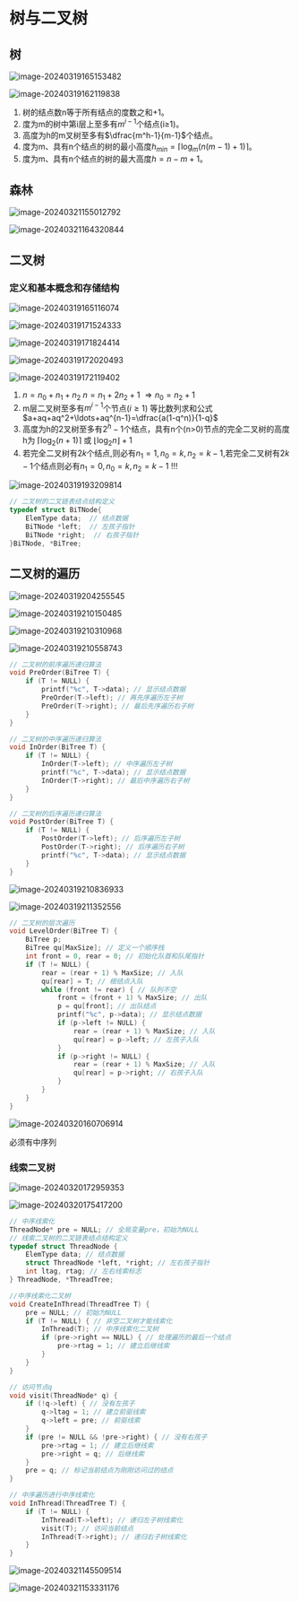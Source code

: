 # 树与二叉树

## 树

![image-20240319165153482](./pig/image-20240319165153482.png)

![image-20240319162119838](./pig/image-20240319162119838.png)

1) 树的结点数n等于所有结点的度数之和$+1$。
2) 度为m的树中第i层上至多有$m^{i-1}$个结点(i≥1)。
3) 高度为h的m叉树至多有$\dfrac{m^h-1}{m-1}$个结点。
4) 度为m、具有n个结点的树的最小高度$h_{min}=\lceil\log_m(n(m-1)+1)\rceil$。
5) 度为m、具有n个结点的树的最大高度$h=n-m+1$​。

## 森林

![image-20240321155012792](./pig/image-20240321155012792.png)

![image-20240321164320844](./pig/image-20240321164320844.png)

## 二叉树

### 定义和基本概念和存储结构

![image-20240319165116074](./pig/image-20240319165116074.png)

![image-20240319171524333](./pig/image-20240319171524333.png)

![image-20240319171824414](./pig/image-20240319171824414.png)

![image-20240319172020493](./pig/image-20240319172020493.png)

![image-20240319172119402](./pig/image-20240319172119402.png)

1) $n=n_0+n_1+n_2$     $n=n_1+2n_2+1$     $\Rightarrow n_0=n_2+1$​
2) m层二叉树至多有$m^{i-1}$个节点$(i\geq1)$      等比数列求和公式 $a+aq+aq^2+\ldots+aq^{n-1}=\dfrac{a(1-q^n)}{1-q}$​
3) 高度为h的2叉树至多有$2^h-1$个结点，具有n个(n>0)节点的完全二叉树的高度h为 $\lceil \log_2(n+1) \rceil$ 或 $\lfloor \log_2 n \rfloor+1$ ​
4) 若完全二叉树有$2k$个结点,则必有$n_1=1,n_0=k,n_2=k-1$,若完全二叉树有$2k-1$个结点则必有$n_1=0,n_0=k,n_2=k-1$ !!!

![image-20240319193209814](./pig/image-20240319193209814.png)

```c++
// 二叉树的二叉链表结点结构定义
typedef struct BiTNode{
    ElemType data;  // 结点数据
    BiTNode *left;  // 左孩子指针
    BiTNode *right;  // 右孩子指针
}BiTNode, *BiTree;
```

## 二叉树的遍历

![image-20240319204255545](./pig/image-20240319204255545.png)

![image-20240319210150485](./pig/image-20240319210150485.png)

![image-20240319210310968](./pig/image-20240319210310968.png)

![image-20240319210558743](./pig/image-20240319210558743.png)

```c++
// 二叉树的前序遍历递归算法
void PreOrder(BiTree T) {
    if (T != NULL) {
        printf("%c", T->data); // 显示结点数据
        PreOrder(T->left); // 再先序遍历左子树
        PreOrder(T->right); // 最后先序遍历右子树
    }
}

// 二叉树的中序遍历递归算法
void InOrder(BiTree T) {
    if (T != NULL) {
        InOrder(T->left); // 中序遍历左子树
        printf("%c", T->data); // 显示结点数据
        InOrder(T->right); // 最后中序遍历右子树
    }
}

// 二叉树的后序遍历递归算法
void PostOrder(BiTree T) {
    if (T != NULL) {
        PostOrder(T->left); // 后序遍历左子树
        PostOrder(T->right); // 后序遍历右子树
        printf("%c", T->data); // 显示结点数据
    }
}
```

![image-20240319210836933](./pig/image-20240319210836933.png)

![image-20240319211352556](./pig/image-20240319211352556.png)

```cpp
// 二叉树的层次遍历
void LevelOrder(BiTree T) {
    BiTree p;
    BiTree qu[MaxSize]; // 定义一个顺序栈
    int front = 0, rear = 0; // 初始化队首和队尾指针
    if (T != NULL) {
        rear = (rear + 1) % MaxSize; // 入队
        qu[rear] = T; // 根结点入队
        while (front != rear) { // 队列不空
            front = (front + 1) % MaxSize; // 出队
            p = qu[front]; // 出队结点
            printf("%c", p->data); // 显示结点数据
            if (p->left != NULL) {
                rear = (rear + 1) % MaxSize; // 入队
                qu[rear] = p->left; // 左孩子入队
            }
            if (p->right != NULL) {
                rear = (rear + 1) % MaxSize; // 入队
                qu[rear] = p->right; // 右孩子入队
            }
        }
    }
}
```

![image-20240320160706914](./pig/image-20240320160706914.png)

必须有中序列

### 线索二叉树

![image-20240320172959353](./pig/image-20240320172959353.png)

![image-20240320175417200](./pig/image-20240320175417200.png)

```C
// 中序线索化
ThreadNode* pre = NULL; // 全局变量pre，初始为NULL
// 线索二叉树的二叉链表结点结构定义
typedef struct ThreadNode {
    ElemType data; // 结点数据
    struct ThreadNode *left, *right; // 左右孩子指针
    int ltag, rtag; // 左右线索标志
} ThreadNode, *ThreadTree;

//中序线索化二叉树
void CreateInThread(ThreadTree T) {
    pre = NULL; // 初始为NULL
    if (T != NULL) { // 非空二叉树才能线索化
        InThread(T); // 中序线索化二叉树
        if (pre->right == NULL) { // 处理遍历的最后一个结点
            pre->rtag = 1; // 建立后继线索
        }
    }
}

// 访问节点q
void visit(ThreadNode* q) {
    if (!q->left) { // 没有左孩子
        q->ltag = 1; // 建立前驱线索
        q->left = pre; // 前驱线索
    }
    if (pre != NULL && !pre->right) { // 没有右孩子
        pre->rtag = 1; // 建立后继线索
        pre->right = q; // 后继线索
    }
    pre = q; // 标记当前结点为刚刚访问过的结点
}

// 中序遍历进行中序线索化
void InThread(ThreadTree T) {
    if (T != NULL) {
        InThread(T->left); // 递归左子树线索化
        visit(T); // 访问当前结点
        InThread(T->right); // 递归右子树线索化
    }
}
```

![image-20240321145509514](./pig/image-20240321145509514.png)

![image-20240321153331176](./pig/image-20240321153331176.png)
